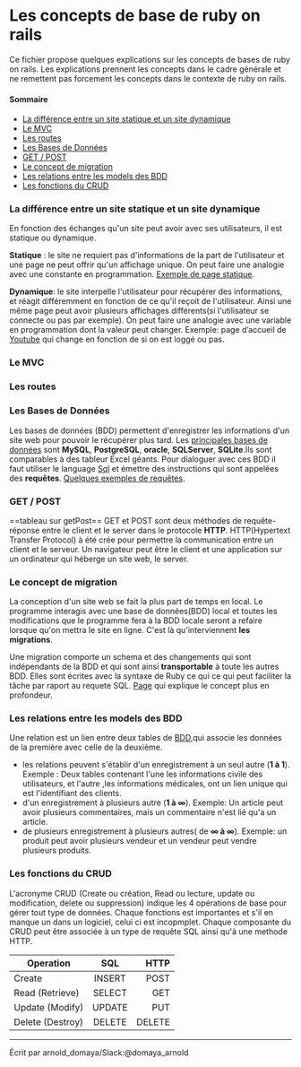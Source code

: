 
# Les concepts de base  de ruby on rails
Ce fichier propose quelques explications sur les concepts de bases de ruby on rails. Les explications prennent les concepts dans le cadre générale et ne remettent pas forcement les concepts dans le contexte de ruby on rails.

#### Sommaire

* [La différence entre un site statique et un site dynamique](#d_stat_dy)
* [Le MVC](#mvc)
* [Les routes](#routes)
* [Les Bases de Données](#bdd)
* [GET / POST](#getPost)
* [Le concept de migration](#migration)
* [Les relations entre les models des BDD](#relations_bdd)
* [Les fonctions du CRUD](#crud)



### <a name="d_stat_dy">La différence entre un site statique et un site dynamique</a>
En fonction des échanges qu'un site peut avoir avec ses utilisateurs, il est statique ou dynamique.

**Statique** : le site ne requiert pas d'informations de la part de l'utilisateur et une page ne peut offrir qu'un affichage unique. On peut faire une analogie avec une constante en programmation. [Exemple de page statique](http://194.199.252.232/moteurs/aidenligne/pages/liens-excel.htm).

**Dynamique**: le site interpelle l'utilisateur pour récupérer des informations, et réagit différemment en fonction de ce qu'il reçoit de l'utilisateur. Ainsi une même page peut avoir plusieurs affichages différents(si l'utilisateur se connecte ou pas par exemple). On peut faire une analogie avec une variable en programmation dont la valeur peut changer. Exemple: page d’accueil de [Youtube](https://www.youtube.com/) qui change en fonction de si on est loggé ou pas.

### <a name="mvc">Le MVC</a>

### <a name="routes">Les routes</a>

### <a name="bdd">Les Bases de Données</a>
Les bases de données (BDD) permettent d'enregistrer les informations d'un site web pour pouvoir le récupérer plus tard. Les [principales bases de données](https://openclassrooms.com/courses/concevez-votre-site-web-avec-php-et-mysql/presentation-des-bases-de-donnees-2) sont **MySQL**, **PostgreSQL**, **oracle**, **SQLServer**, **SQLite**.Ils sont comparables à des tableur Excel géants. Pour dialoguer avec ces BDD il faut utiliser le language [Sql](https://fr.wikipedia.org/wiki/Structured_Query_Language) et émettre des instructions qui sont appelées des **requêtes**. [Quelques exemples de requêtes](http://www.sqlfacile.com/apprendre_bases_de_donnees/sql_par_l_exemple_1).


### <a name="getPost">GET / POST</a>
==tableau sur getPost==
GET et POST sont deux méthodes de requête-réponse entre le client et le server dans le protocole **HTTP**. HTTP(Hypertext Transfer Protocol) à été crée pour permettre la communication entre un client et le serveur. Un navigateur peut être le client et une application sur un ordinateur qui héberge un site web, le server.

### <a name="migration">Le concept de migration</a>
La conception d'un site web se fait la plus part de temps en local. Le programme interagis avec une base de données(BDD) local et toutes les modifications que le programme fera à la BDD locale seront a refaire lorsque qu'on mettra le site en ligne. C'est là qu'interviennent  **les migrations**.

Une migration comporte un schema et des changements qui sont indépendants de la BDD et qui sont ainsi **transportable** à toute les autres BDD. Elles sont écrites avec la syntaxe de Ruby ce qui ce qui peut faciliter la tâche par raport au requete SQL. [Page](http://194.199.252.232/moteurs/aidenligne/pages/liens-excel.htm) qui explique le concept plus en profondeur.

### <a name="relations_bdd">Les relations entre les models des BDD</a>
Une relation est un lien entre deux tables de [BDD](#bdd),qui associe les données de la première avec celle de la deuxième.
* les relations peuvent s'établir d'un enregistrement à un seul autre (**1 à 1**). Exemple : Deux tables contenant l'une les informations civile des utilisateurs, et l'autre ,les informations médicales, ont un lien unique qui est l'identifiant des clients.
* d'un enregistrement à plusieurs autre (**1 à ∞**). Exemple: Un article peut avoir plusieurs commentaires, mais un commentaire n'est lié qu'a un article.
* de plusieurs enregistrement à plusieurs autres( de **∞ à ∞**). Exemple: un produit peut avoir plusieurs vendeur et un vendeur peut vendre plusieurs produits.

### <a name="crud">Les fonctions du CRUD</a>
L'acronyme CRUD (Create ou création, Read ou lecture, update ou modification, delete ou suppression) indique les 4 opérations de base pour gérer tout type de données. Chaque fonctions est importantes et s'il en manque un dans un logiciel, celui ci est incopmplet. Chaque composante du CRUD peut être associée à un type de requête SQL ainsi qu'à une methode HTTP.

| Operation      | SQL          | HTTP |
| ------------- |:-------------:| -----:|
|Create         |INSERT         |POST |
|Read (Retrieve)   |SELECT     |GET |
|Update (Modify) |UPDATE      |PUT |
|Delete (Destroy)|DELETE      |DELETE |




---
Écrit par arnold_domaya/Slack:@domaya_arnold
